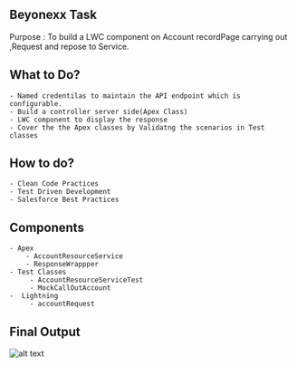 ## Beyonexx Task
   Purpose : To build a LWC component on Account recordPage carrying out ,Request and repose to Service.

## What to Do?
    - Named credentilas to maintain the API endpoint which is configurable.
    - Build a controller server side(Apex Class)
    - LWC component to display the response
    - Cover the the Apex classes by Validatng the scenarios in Test classes

## How to do?
    - Clean Code Practices
    - Test Driven Development
    - Salesforce Best Practices

## Components
    - Apex
        - AccountResourceService
        - ResponseWrappper
    - Test Classes
         - AccountResourceServiceTest
         - MockCallOutAccount
    -  Lightning
         - accountRequest

## Final Output
     
![alt text](https://github.com/nishant-wavhal/Beyonexx/blob/master/BeyonnexTask-1.png)